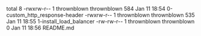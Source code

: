 total 8
-rwxrw-r-- 1 thrownblown thrownblown 584 Jan 11 18:54 0-custom_http_response-header
-rwxrw-r-- 1 thrownblown thrownblown 535 Jan 11 18:55 1-install_load_balancer
-rw-rw-r-- 1 thrownblown thrownblown   0 Jan 11 18:56 README.md

